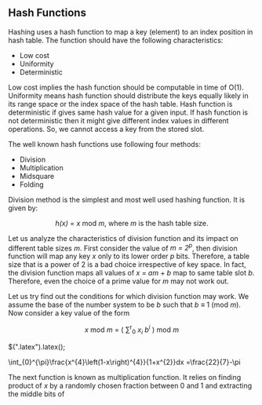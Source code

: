 ## Hash Functions

Hashing uses a hash function to map a key (element) to an index position in hash table. The function should have the following
characteristics:

- Low cost
- Uniformity
- Deterministic

Low cost implies the hash function should be computable in time of O(1). Uniformity means hash function should distribute the
keys equally likely in its range space or the index space of the hash table. Hash function is deterministic if gives same hash 
value for a given input. If hash function is not deterministic then it might give different index values in different operations.
So, we cannot access a key from the stored slot. 

The well known hash functions use following four methods:

- Division
- Multiplication
- Midsquare
- Folding

Division method is the simplest and most well used hashing function. It is given by:
<p style="text-align:center">
  <i>h(x)</i> = <i>x</i> mod <i>m</i>, where <i>m</i> is the hash table size.
</p>
Let us analyze the characteristics of division function and its impact on different table sizes <i>m</i>.
First consider the value of <i>m = 2<sup>p</sup></i>, then division function will map any key <i>x</i> only
to its lower order <i>p</i> bits. Therefore, a table size that is a power of 2 is a bad choice irrespective of key space. In fact, the 
division function maps all values of <i>x = am + b</i> map to same table slot <i>b</i>. Therefore, even the choice of a prime value
for <i>m</i> may not work out. 

Let us try find out the conditions for which division function may work. We assume the base of the number system to be
<i>b</i> such that <i>b</i> &#8801; 1 (mod <i>m</i>). Now consider a key value of the form
<p style="text-align:center">
  <i>x</i> mod <i>m</i> = &#40; &#8721;<sup>r</sup><sub>0</sub> <i>x<sub>i</sub> b<sup>i</sup></i> &#41; mod <i>m</i>
</p>

$(".latex").latex();
<div class="latex">  
    \int_{0}^{\pi}\frac{x^{4}\left(1-x\right)^{4}}{1+x^{2}}dx =\frac{22}{7}-\pi  
</div>


The next function is known as multiplication function. It relies on finding product of <i>x</i> by a randomly chosen fraction
between 0 and 1 and extracting the middle bits of 

